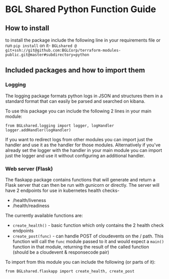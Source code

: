 # BGL Shared Python Function Guide

## How to install
to install the package include the following line in your requirements file or run `pip install` on it-
`BGLshared @ git+ssh://git@github.com:BGLCorp/terraform-modules-public.git@master#subdirectory=python`

## Included packages and how to import them
### Logging
The logging package formats python logs in JSON and structures them in a standard format that can easily be parsed and searched on kibana.

To use this package you can include the following 2 lines in your main module:
```
from BGLshared.logging import logger, logHandler
logger.addHandler(logHandler)
```

If you want to redirect logs from other modules you can import just the handler and use it as the handler for those modules.
Alternatively if you've already set the logger with the handler in your main module you can import just the logger and use it without configuring an additional handler.

### Web server (Flask)
The flaskapp package contains functions that will generate and return a Flask server that can then be run with gunicorn or directly.
The server will have 2 endpoints for use in kubernetes health checks-
* /health/liveness
* /health/readiness

The currently available functions are:
* `create_health()` - basic function which only contains the 2 health check endpoints
* `create_post(func)` - can handle POST of cloudevents on the / path. This function will call the `func` module passed to it and would expect a `main()` function in that module, returning the result of the called function (should be a cloudevent & responsecode pair)

To import from this module you can include the following (or parts of it):
```
from BGLshared.flaskapp import create_health, create_post
```